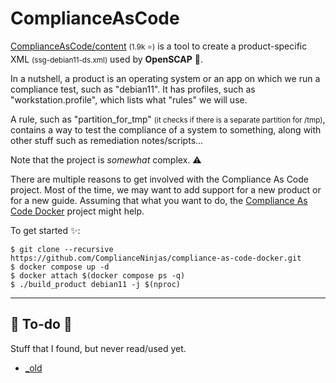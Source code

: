 # ComplianceAsCode

<div class="row row-cols-md-2"><div>

[ComplianceAsCode/content](https://github.com/ComplianceAsCode/content) <small>(1.9k ⭐)</small> is a tool to create a product-specific XML <small>(ssg-debian11-ds.xml)</small> used by **OpenSCAP** 🔎.

In a nutshell, a product is an operating system or an app on which we run a compliance test, such as "debian11". It has profiles, such as "workstation.profile", which lists what "rules" we will use.

A rule, such as "partition_for_tmp" <small>(it checks if there is a separate partition for /tmp)</small>, contains a way to test the compliance of a system to something, along with other stuff such as remediation notes/scripts...

Note that the project is *somewhat* complex. ⚠️
</div><div>

There are multiple reasons to get involved with the Compliance As Code project. Most of the time, we may want to add support for a new product or for a new guide. Assuming that what you want to do, the [Compliance As Code Docker](https://github.com/ComplianceNinjas/compliance-as-code-docker) project might help.

To get started ✨: 

```shell!
$ git clone --recursive https://github.com/ComplianceNinjas/compliance-as-code-docker.git
$ docker compose up -d
$ docker attach $(docker compose ps -q)
$ ./build_product debian11 -j $(nproc)
```
</div></div>

<hr class="sep-both">

## 👻 To-do 👻

Stuff that I found, but never read/used yet.

<div class="row row-cols-md-2"><div>

* [_old](_old.md)
</div><div>
</div></div>